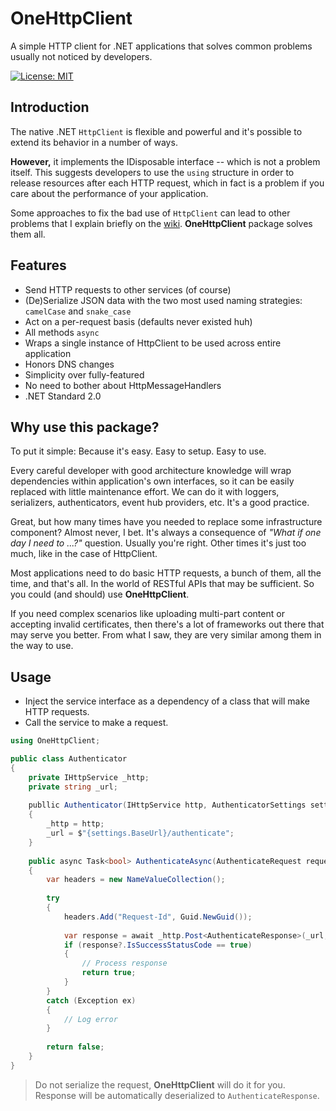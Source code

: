# OneHttpClient

A simple HTTP client for .NET applications that solves common problems usually not noticed by developers.

[![License: MIT](https://img.shields.io/badge/License-MIT-yellow.svg)](https://opensource.org/licenses/MIT)

## Introduction

The native .NET `HttpClient` is flexible and powerful and it's possible to extend its behavior in a number of ways.

**However,** it implements the IDisposable interface -- which is not a problem itself. This suggests 
developers to use the `using` structure in order to release resources after each HTTP request, 
which in fact is a problem if you care about the performance of your application.

Some approaches to fix the bad use of `HttpClient` can lead to other problems that I explain briefly 
on the [wiki](https://github.com/psvaiter/one-http-client/wiki). **OneHttpClient** package solves them all.

## Features

- Send HTTP requests to other services (of course)
- (De)Serialize JSON data with the two most used naming strategies: `camelCase` and `snake_case`
- Act on a per-request basis (defaults never existed huh)
- All methods `async`
- Wraps a single instance of HttpClient to be used across entire application
- Honors DNS changes
- Simplicity over fully-featured
- No need to bother about HttpMessageHandlers
- .NET Standard 2.0

## Why use this package?

To put it simple: Because it's easy. Easy to setup. Easy to use.

Every careful developer with good architecture knowledge will wrap dependencies within application's 
own interfaces, so it can be easily replaced with little maintenance effort. We can do it with 
loggers, serializers, authenticators, event hub providers, etc. It's a good practice.

Great, but how many times have you needed to replace some infrastructure component? Almost never, I bet.
It's always a consequence of _"What if one day I need to ...?"_ question. Usually you're right. Other times 
it's just too much, like in the case of HttpClient.

Most applications need to do basic HTTP requests, a bunch of them, all the time, and that's all.
In the world of RESTful APIs that may be sufficient. So you could (and should) use **OneHttpClient**.

If you need complex scenarios like uploading multi-part content or accepting invalid certificates, 
then there's a lot of frameworks out there that may serve you better. From what I saw, they are very 
similar among them in the way to use.

## Usage

- Inject the service interface as a dependency of a class that will make HTTP requests.
- Call the service to make a request.

```csharp
using OneHttpClient;

public class Authenticator
{
    private IHttpService _http;
    private string _url;
        
    publlic Authenticator(IHttpService http, AuthenticatorSettings settings) 
    {
        _http = http;
        _url = $"{settings.BaseUrl}/authenticate";
    }
    
    public async Task<bool> AuthenticateAsync(AuthenticateRequest request)
    {
        var headers = new NameValueCollection();
        
        try
        {
            headers.Add("Request-Id", Guid.NewGuid());
            
            var response = await _http.Post<AuthenticateResponse>(_url, request, headers);            
            if (response?.IsSuccessStatusCode == true)
            {
                // Process response
                return true;
            }
        }
        catch (Exception ex)
        {
            // Log error
        }
        
        return false;
    }
}
```

> Do not serialize the request, **OneHttpClient** will do it for you. Response will be automatically deserialized to `AuthenticateResponse`.
